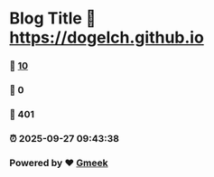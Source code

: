 # Blog Title :link: https://dogelch.github.io 
### :page_facing_up: [10](https://dogelch.github.io/tag.html) 
### :speech_balloon: 0 
### :hibiscus: 401 
### :alarm_clock: 2025-09-27 09:43:38 
### Powered by :heart: [Gmeek](https://github.com/Meekdai/Gmeek)
